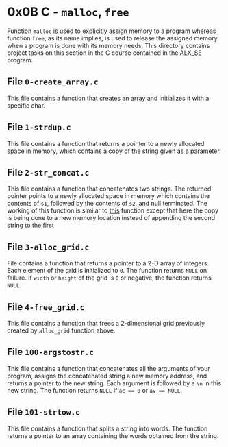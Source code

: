 # 0x0B C - `malloc`, `free`
Function `malloc` is used to explicitly assign memory to a program whereas function `free`, as its name implies, is used to release the assigned memory when a program is done with its memory needs.
This directory contains project tasks on this section in the C course contained in the ALX_SE program.

## File `0-create_array.c`
This file contains a function that creates an array and initializes it with a specific char.

## File `1-strdup.c`
This file contains a function that returns a pointer to a newly allocated space in memory, which contains a copy of the string given as a parameter.

## File `2-str_concat.c`
This file contains a function that concatenates two strings. The returned pointer points to a newly allocated space in memory which contains the contents of `s1`, followed by the contents of `s2`, and null terminated. 
The working of this function is similar to [this](https://github.com/palpaulcode/alx-low_level_programming/blob/master/0x06-pointers_arrays_strings/0-strcat.c) function except that here the copy is being done to a new memory location instead of appending the second string to the first

## File `3-alloc_grid.c`
File contains a function that returns a pointer to a 2-D array of integers. Each element of the grid is initialized to `0`. The function returns `NULL` on failure. If `width` or `height` of the grid is `0` or negative, the function returns `NULL`.

## File `4-free_grid.c`
This file contains a function that frees a 2-dimensional grid previously created by `alloc_grid` function above. 

## File `100-argstostr.c`
This file contains a function that concatenates all the arguments of your program, assigns the concatenated string a new memory address, and returns a pointer to the new string. Each argument is followed by a `\n` in this new string. The function returns `NULL` if `ac == 0` or `av == NULL`.

## File `101-strtow.c`
This file contains a function that splits a string into words. The function returns a pointer to an array containing the words obtained from the string.
